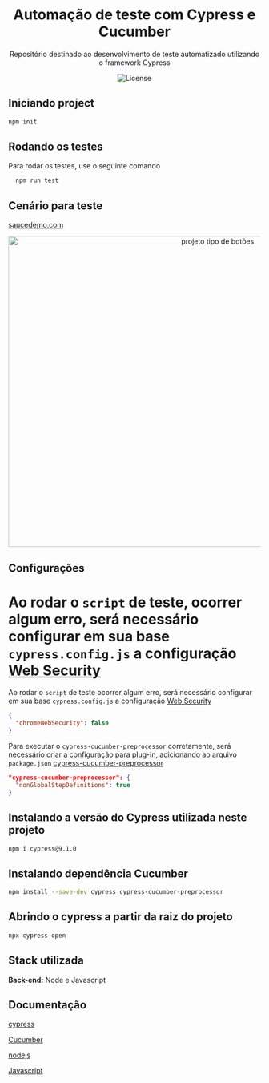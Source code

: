 <h1 align="center"> Automação de teste com Cypress e Cucumber </h1>

<p align="center">
Repositório destinado ao desenvolvimento de teste automatizado utilizando o framework Cypress<br/>
</p>
<p align="center">
  <img alt="License" src="https://img.shields.io/badge/License-MIT-green.svg">

</p>

## Iniciando project 

```bash
npm init
```
## Rodando os testes

Para rodar os testes, use o seguinte comando

```bash
  npm run test
```
## Cenário para teste

[saucedemo.com](https://www.saucedemo.com/)

<p align="center">
  <img alt="projeto tipo de botões" src="https://user-images.githubusercontent.com/85380530/236064391-b7c9915b-8668-4f23-b03d-7e70637a2786.png" " height="620px" width="820px">
</p>




## Configurações


Ao rodar o `script` de teste, ocorrer algum erro, será necessário configurar em sua base `cypress.config.js` a configuração [Web Security](https://docs.cypress.io/guides/guides/web-security)
=======
Ao rodar o `script` de teste ocorrer algum erro, será necessário configurar em sua base `cypress.config.js` a configuração [Web Security](https://docs.cypress.io/guides/guides/web-security)


```json
{
  "chromeWebSecurity": false
}
```

Para executar o `cypress-cucumber-preprocessor` corretamente, será necessário criar a configuração para plug-in, adicionando ao arquivo `package.json` [cypress-cucumber-preprocessor](https://www.npmjs.com/package/cypress-cucumber-preprocessor)

```json
"cypress-cucumber-preprocessor": {
  "nonGlobalStepDefinitions": true
}
```

## Instalando a versão do Cypress utilizada neste projeto

```bash
npm i cypress@9.1.0
```
## Instalando dependência Cucumber 

```bash
npm install --save-dev cypress cypress-cucumber-preprocessor
```

## Abrindo o cypress a partir da raiz do projeto 

```bash
npx cypress open
```


## Stack utilizada

**Back-end:** Node e Javascript


## Documentação

[cypress](https://docs.cypress.io/guides/getting-started/installing-cypress)

[Cucumber](https://cucumber.io/docs/guides/overview/)

[nodejs](https://nodejs.org/en)

[Javascript](https://www.javascript.com/)

